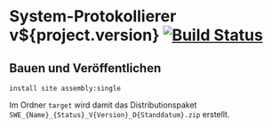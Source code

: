 System-Protokollierer v${project.version} [![Build Status](https://travis-ci.org/datenverteiler/de.bsvrz.pat.sysprot.svg?branch=master)](https://travis-ci.org/datenverteiler/de.bsvrz.pat.sysprot)
==================


Bauen und Veröffentlichen
-------------------------

    install site assembly:single

Im Ordner `target` wird damit das Distributionspaket
`SWE_{Name}_{Status}_V{Version}_D{Standdatum}.zip` erstellt.

